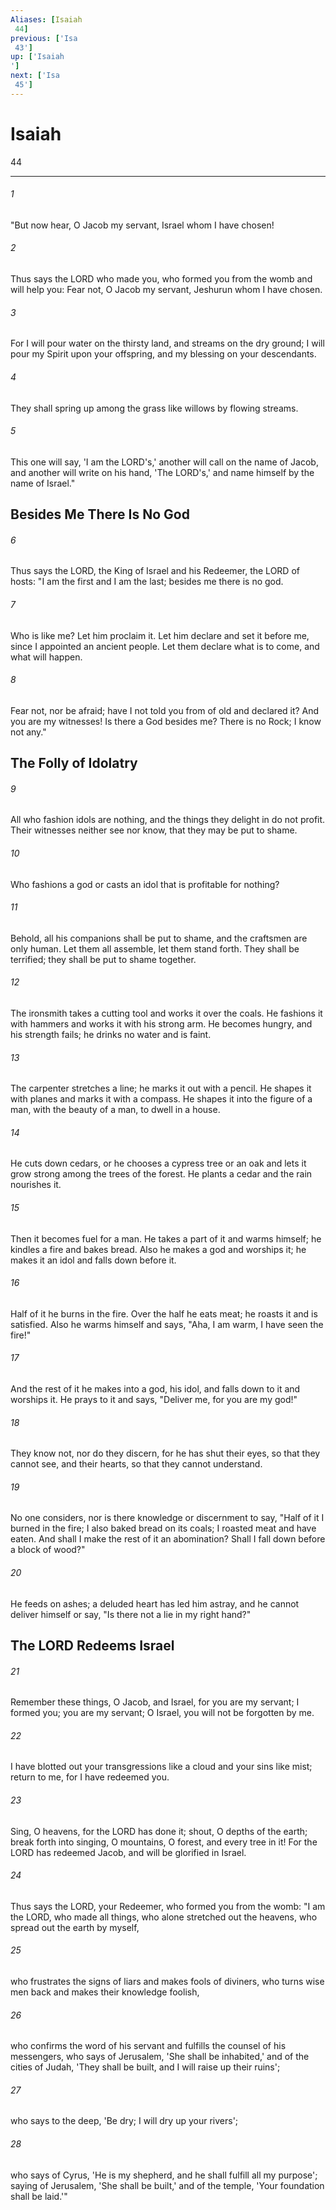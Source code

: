```yaml
---
Aliases: [Isaiah 44]
previous: ['Isa 43']
up: ['Isaiah']
next: ['Isa 45']
---
```

# Isaiah 44

***
 

###### 1 
"But now hear, O Jacob my servant,  Israel whom I have chosen!   

###### 2 
Thus says the LORD who made you,  who formed you from the womb and will help you:  Fear not, O Jacob my servant,  Jeshurun whom I have chosen.   

###### 3 
For I will pour water on the thirsty land,  and streams on the dry ground;  I will pour my Spirit upon your offspring,  and my blessing on your descendants.   

###### 4 
They shall spring up among the grass  like willows by flowing streams.   

###### 5 
This one will say, 'I am the LORD's,'  another will call on the name of Jacob,  and another will write on his hand, 'The LORD's,'  and name himself by the name of Israel."  ## Besides Me There Is No God  

###### 6 
Thus says the LORD, the King of Israel  and his Redeemer, the LORD of hosts:  "I am the first and I am the last;  besides me there is no god.   

###### 7 
Who is like me? Let him proclaim it.  Let him declare and set it before me,  since I appointed an ancient people.  Let them declare what is to come, and what will happen.   

###### 8 
Fear not, nor be afraid;  have I not told you from of old and declared it?  And you are my witnesses!  Is there a God besides me?  There is no Rock; I know not any."  ## The Folly of Idolatry  

###### 9 
All who fashion idols are nothing, and the things they delight in do not profit. Their witnesses neither see nor know, that they may be put to shame.  

###### 10 
Who fashions a god or casts an idol that is profitable for nothing?  

###### 11 
Behold, all his companions shall be put to shame, and the craftsmen are only human. Let them all assemble, let them stand forth. They shall be terrified; they shall be put to shame together.  

###### 12 
The ironsmith takes a cutting tool and works it over the coals. He fashions it with hammers and works it with his strong arm. He becomes hungry, and his strength fails; he drinks no water and is faint.  

###### 13 
The carpenter stretches a line; he marks it out with a pencil. He shapes it with planes and marks it with a compass. He shapes it into the figure of a man, with the beauty of a man, to dwell in a house.  

###### 14 
He cuts down cedars, or he chooses a cypress tree or an oak and lets it grow strong among the trees of the forest. He plants a cedar and the rain nourishes it.  

###### 15 
Then it becomes fuel for a man. He takes a part of it and warms himself; he kindles a fire and bakes bread. Also he makes a god and worships it; he makes it an idol and falls down before it.  

###### 16 
Half of it he burns in the fire. Over the half he eats meat; he roasts it and is satisfied. Also he warms himself and says, "Aha, I am warm, I have seen the fire!"  

###### 17 
And the rest of it he makes into a god, his idol, and falls down to it and worships it. He prays to it and says, "Deliver me, for you are my god!"  

###### 18 
They know not, nor do they discern, for he has shut their eyes, so that they cannot see, and their hearts, so that they cannot understand.  

###### 19 
No one considers, nor is there knowledge or discernment to say, "Half of it I burned in the fire; I also baked bread on its coals; I roasted meat and have eaten. And shall I make the rest of it an abomination? Shall I fall down before a block of wood?"  

###### 20 
He feeds on ashes; a deluded heart has led him astray, and he cannot deliver himself or say, "Is there not a lie in my right hand?"  ## The LORD Redeems Israel  

###### 21 
Remember these things, O Jacob,  and Israel, for you are my servant;  I formed you; you are my servant;  O Israel, you will not be forgotten by me.   

###### 22 
I have blotted out your transgressions like a cloud  and your sins like mist;  return to me, for I have redeemed you.  

###### 23 
Sing, O heavens, for the LORD has done it;  shout, O depths of the earth;  break forth into singing, O mountains,  O forest, and every tree in it!  For the LORD has redeemed Jacob,  and will be glorified in Israel.  

###### 24 
Thus says the LORD, your Redeemer,  who formed you from the womb:  "I am the LORD, who made all things,  who alone stretched out the heavens,  who spread out the earth by myself,   

###### 25 
who frustrates the signs of liars  and makes fools of diviners,  who turns wise men back  and makes their knowledge foolish,   

###### 26 
who confirms the word of his servant  and fulfills the counsel of his messengers,  who says of Jerusalem, 'She shall be inhabited,'  and of the cities of Judah, 'They shall be built,  and I will raise up their ruins';   

###### 27 
who says to the deep, 'Be dry;  I will dry up your rivers';   

###### 28 
who says of Cyrus, 'He is my shepherd,  and he shall fulfill all my purpose';  saying of Jerusalem, 'She shall be built,'  and of the temple, 'Your foundation shall be laid.'"
